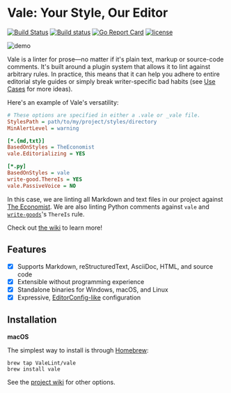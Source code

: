 # Vale: Your Style, Our Editor

[![Build Status](https://travis-ci.org/ValeLint/vale.svg?branch=master)](https://travis-ci.org/ValeLint/Vale) [![Build status](https://ci.appveyor.com/api/projects/status/0vo1d47jj2ja7v66/branch/master?svg=true)](https://ci.appveyor.com/project/ValeLint/txtlint/branch/master) [![Go Report Card](https://goreportcard.com/badge/github.com/ValeLint/vale)](https://goreportcard.com/report/github.com/ValeLint/vale) [![license](https://img.shields.io/github/license/mashape/apistatus.svg)]()

![demo](https://cloud.githubusercontent.com/assets/8785025/22951386/df064226-f2bd-11e6-84e3-4cedfc098528.png)

Vale is a linter for prose&mdash;no matter if it's plain text, markup or source-code comments. It's built around a plugin system that allows it to lint against arbitrary rules. In practice, this means that it can help you adhere to entire editorial style guides or simply break writer-specific bad habits (see [Use Cases](https://github.com/ValeLint/vale/wiki/Use-Cases) for more ideas).


Here's an example of Vale's versatility:

```ini
# These options are specified in either a .vale or _vale file.
StylesPath = path/to/my/project/styles/directory
MinAlertLevel = warning

[*.{md,txt}]
BasedOnStyles = TheEconomist
vale.Editorializing = YES

[*.py]
BasedOnStyles = vale
write-good.ThereIs = YES
vale.PassiveVoice = NO
```

In this case, we are linting all Markdown and text files in our project against [The Economist](http://www.economist.com/styleguide/introduction). We are also linting Python comments against `vale` and [`write-goods`](https://github.com/btford/write-good)'s `ThereIs` rule.

Check out [the wiki](https://github.com/ValeLint/vale/wiki) to learn more!

## Features

- [X] Supports Markdown, reStructuredText, AsciiDoc, HTML, and source code
- [X] Extensible without programming experience
- [X] Standalone binaries for Windows, macOS, and Linux
- [X] Expressive, [EditorConfig-like](http://editorconfig.org/) configuration

## Installation

**macOS**

The simplest way to install is through [Homebrew](http://brew.sh):

```
brew tap ValeLint/vale
brew install vale
```

See the [project wiki](https://github.com/ValeLint/vale/wiki) for other options.
